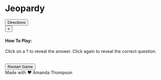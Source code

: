 <!doctype html>
<html lang="en">
<head>
  <meta charset="UTF-8">
  <meta name="viewport"
        content="width=device-width, user-scalable=no, initial-scale=1.0, maximum-scale=1.0, minimum-scale=1.0">
  <meta http-equiv="X-UA-Compatible" content="ie=edge">
  <title>Jeopardy</title>
  <link href="https://fonts.googleapis.com/css?family=Copse&display=swap"
        rel="stylesheet">
  <link rel="stylesheet" href="jeopardy.css">
  <link rel="stylesheet" href="https://maxcdn.bootstrapcdn.com/bootstrap/3.4.1/css/bootstrap.min.css">

</head>
<body class="body">

<div class="container">
  <div class="page-header text-center">
    <h1 class="title">Jeopardy</h1>
  </div>
</div>


<div class="form-row text-center">
  <div class="col-12">
    <button type="button" class="btn btn-info btn-lg" data-toggle="modal" data-target="#myModal">Directions</button>
    <div class="modal fade" id="myModal" role="dialog">
      <div class="modal-dialog">
        <div class="modal-content">
          <div class="modal-header">
            <button type="button" class="close" data-dismiss="modal">&times;</button>
            <h4 class="modal-title">How To Play:</h4>
          </div>
          <div class="modal-body">
            <p>Click on a ? to reveal the answer. Click again to reveal the correct question.</p>
          </div>
        </div>
      </div>
    </div>
  </div>
</div>



<table class="container" id="jeopardy">
  <thead></thead>
  <tbody id="tbody"></tbody>
</table>

<div class="form-row text-center">
  <div class="col-12">
    <button class="btn btn-info btn-lg" id="restart">Restart Game</button>
  </div>
</div>

<footer class="footer">Made with &hearts; Amanda Thompson </footer>


<script src="https://ajax.googleapis.com/ajax/libs/jquery/3.4.1/jquery.min.js"></script>
<script src="https://maxcdn.bootstrapcdn.com/bootstrap/3.4.1/js/bootstrap.min.js"></script>
<script src="https://unpkg.com/jquery"></script>
<script src="https://unpkg.com/axios/dist/axios.js"></script>
<script src="https://unpkg.com/lodash"></script>
<script src="jeopardy.js"></script>

</body>
</html>
